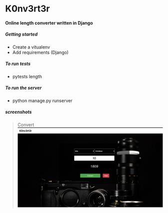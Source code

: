 # K0nv3rt3r

#### Online length converter written in Django 

##### Getting started
- Create a vitualenv
- Add requirements (Django)

##### To run tests
 - pytests length

##### To run the server
- python manage.py runserver

##### screenshots
>Convert
![alt text](screenshots/con.png)